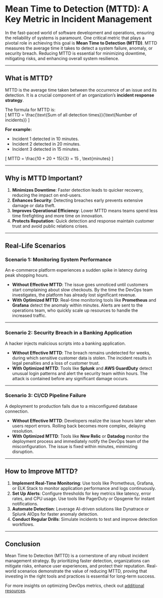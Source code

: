 # **Mean Time to Detection (MTTD): A Key Metric in Incident Management**  

In the fast-paced world of software development and operations, ensuring the reliability of systems is paramount. One critical metric that plays a pivotal role in achieving this goal is **Mean Time to Detection (MTTD)**. MTTD measures the average time it takes to detect a system failure, anomaly, or security breach. Reducing MTTD is essential for minimizing downtime, mitigating risks, and enhancing overall system resilience.  

---

## **What is MTTD?**  
MTTD is the average time taken between the occurrence of an issue and its detection. It is a crucial component of an organization’s **incident response strategy**.  

The formula for MTTD is:  
\[
MTTD = \frac{\text{Sum of all detection times}}{\text{Number of incidents}}
\]  

**For example:**  
- Incident 1 detected in 10 minutes.  
- Incident 2 detected in 20 minutes.  
- Incident 3 detected in 15 minutes.  

\[
MTTD = \frac{10 + 20 + 15}{3} = 15 \, \text{minutes}
\]  

---

## **Why is MTTD Important?**  
1. **Minimizes Downtime**: Faster detection leads to quicker recovery, reducing the impact on end-users.  
2. **Enhances Security**: Detecting breaches early prevents extensive damage or data theft.  
3. **Improves Operational Efficiency**: Lower MTTD means teams spend less time firefighting and more time on innovation.  
4. **Protects Reputation**: Quick detection and response maintain customer trust and avoid public relations crises.  

---

## **Real-Life Scenarios**  

### **Scenario 1: Monitoring System Performance**
An e-commerce platform experiences a sudden spike in latency during peak shopping hours.  
- **Without Effective MTTD**: The issue goes unnoticed until customers start complaining about slow checkouts. By the time the DevOps team investigates, the platform has already lost significant revenue.  
- **With Optimized MTTD**: Real-time monitoring tools like **Prometheus** and **Grafana** detect the anomaly within minutes. Alerts are sent to the operations team, who quickly scale up resources to handle the increased traffic.  

---

### **Scenario 2: Security Breach in a Banking Application**  
A hacker injects malicious scripts into a banking application.  
- **Without Effective MTTD**: The breach remains undetected for weeks, during which sensitive customer data is stolen. The incident results in legal penalties and a loss of customer trust.  
- **With Optimized MTTD**: Tools like **Splunk** and **AWS GuardDuty** detect unusual login patterns and alert the security team within hours. The attack is contained before any significant damage occurs.  

---

### **Scenario 3: CI/CD Pipeline Failure**  
A deployment to production fails due to a misconfigured database connection.  
- **Without Effective MTTD**: Developers realize the issue hours later when users report errors. Rolling back becomes more complex, delaying resolution.  
- **With Optimized MTTD**: Tools like **New Relic** or **Datadog** monitor the deployment process and immediately notify the DevOps team of the misconfiguration. The issue is fixed within minutes, minimizing disruption.  

---

## **How to Improve MTTD?**  

1. **Implement Real-Time Monitoring**: Use tools like Prometheus, Grafana, or ELK Stack to monitor application performance and logs continuously.  
2. **Set Up Alerts**: Configure thresholds for key metrics like latency, error rates, and CPU usage. Use tools like PagerDuty or Opsgenie for instant notifications.  
3. **Automate Detection**: Leverage AI-driven solutions like Dynatrace or Splunk AIOps for faster anomaly detection.  
4. **Conduct Regular Drills**: Simulate incidents to test and improve detection workflows.  

---

## **Conclusion**  
Mean Time to Detection (MTTD) is a cornerstone of any robust incident management strategy. By prioritizing faster detection, organizations can mitigate risks, enhance user experiences, and protect their reputation. Real-world scenarios demonstrate the value of reducing MTTD, proving that investing in the right tools and practices is essential for long-term success.  

For more insights on optimizing DevOps metrics, check out [additional resources](https://github.com/your-repo).  
